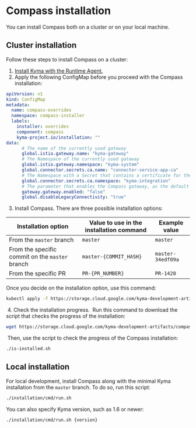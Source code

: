 # Compass installation

You can install Compass both on a cluster or on your local machine.

## Cluster installation

Follow these steps to install Compass on a cluster:

1. [Install Kyma with the Runtime Agent.](https://kyma-project.io/docs/master/components/runtime-agent#installation-installation)
2. Apply the following ConfigMap before you proceed with the Compass installation:

  ```yaml
  apiVersion: v1
  kind: ConfigMap
  metadata:
    name: compass-overrides
    namespace: compass-installer
    labels:
      installer: overrides
      component: compass
      kyma-project.io/installation: ""
  data:
        # The name of the currently used gateway
        global.istio.gateway.name: "kyma-gateway"
        # The Namespace of the currently used gateway
        global.istio.gateway.namespace: "kyma-system"
        global.connector.secrets.ca.name: "connector-service-app-ca"
        # The Namespace with a Secret that contains a certificate for the Connector Service
        global.connector.secrets.ca.namespace: "kyma-integration"
        # The parameter that enables the Compass gateway, as the default Kyma gateway is disabled in this installation mode
        gateway.gateway.enabled: "false"
        global.disableLegacyConnectivity: "true"
  ```

3. Install Compass. ​There are three possible installation options:

| Installation option     	| Value to use in the installation command   	| Example value          	|
|-------------------------	|-------------------	|-------------------------	|
| From the `master` branch 	| `master`          	| `master`                	|
| From the specific commit on the `master` branch 	| `master-{COMMIT_HASH}` 	| `master-34edf09a` 	|
| From the specific PR       	| `PR-{PR_NUMBER}`         	| `PR-1420`     	|

Once you decide on the installation option, use this command:
```bash
kubectl apply -f https://storage.cloud.google.com/kyma-development-artifacts/compass/{INSTALLATION_OPTION}/compass-installer.yaml
```
​
4. Check the installation progress.
​
Run this command to download the script that checks the progress of the installation:
```bash
wget https://storage.cloud.google.com/kyma-development-artifacts/compass/{INSTALLATION_OPTION}/is-installed.sh && chmod +x ./is-installed.sh
```
​
Then, use the script to check the progress of the Compass installation:
```bash
./is-installed.sh
```

## Local installation

For local development, install Compass along with the minimal Kyma installation from the `master` branch. To do so, run this script:
```bash
./installation/cmd/run.sh
```

You can also specify Kyma version, such as 1.6 or newer:
```bash
./installation/cmd/run.sh {version}
```
